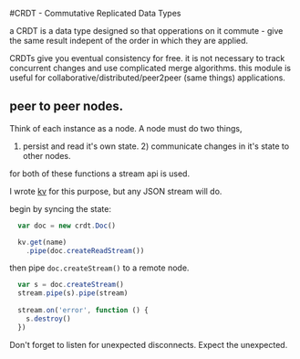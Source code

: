 #CRDT - Commutative Replicated Data Types

a CRDT is a data type designed so that opperations on it commute - give the same result
indepent of the order in which they are applied.

CRDTs give you eventual consistency for free. it is not necessary to track concurrent changes
and use complicated merge algorithms. this module is useful for collaborative/distributed/peer2peer (same things)
applications.

## peer to peer nodes.

Think of each instance as a node. A node must do two things, 
1) persist and read it's own state. 2) communicate changes in it's state to other nodes.

for both of these functions a stream api is used.

I wrote [kv](http://github.com/dominictarr/kv) for this purpose, but any JSON stream will do.

begin by syncing the state:
``` js
  var doc = new crdt.Doc()

  kv.get(name)
    .pipe(doc.createReadStream())  

```

then pipe `doc.createStream()` to a remote node.

``` js
  var s = doc.createStream()
  stream.pipe(s).pipe(stream)
  
  stream.on('error', function () {
    s.destroy()
  })
```

Don't forget to listen for unexpected disconnects. Expect the unexpected.

